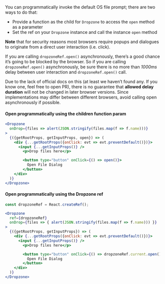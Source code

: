 You can programmatically invoke the default OS file prompt; there are two ways to do that:

- Provide a function as the child for `Dropzone` to access the `open` method as a parameter
- Set the ref on your `Dropzone` instance and call the instance `open` method

**Note** that for security reasons most browsers require popups and dialogues to originate from a direct user interaction (i.e. click).

If you are calling `dropzoneRef.open()` asynchronously, there’s a good chance it’s going to be blocked by the browser. So if you are calling `dropzoneRef.open()` asynchronously, be sure there is no more than *1000ms* delay between user interaction and `dropzoneRef.open()` call.

Due to the lack of official docs on this (at least we haven’t found any. If you know one, feel free to open PR), there is no guarantee that **allowed delay duration** will not be changed in later browser versions. Since implementations may differ between different browsers, avoid calling open asynchronously if possible.

#### Open programmatically using the children function param

```jsx harmony
<Dropzone
  onDrop={files => alert(JSON.stringify(files.map(f => f.name)))}
>
  {({getRootProps, getInputProps, open}) => (
    <div {...getRootProps({onClick: evt => evt.preventDefault()})}>
      <input {...getInputProps()} />
        <p>Drop files here</p>

        <button type="button" onClick={() => open()}>
          Open File Dialog
        </button>
    </div>
  )}
</Dropzone>
```

#### Open programmatically using the Dropzone ref

```jsx harmony
const dropzoneRef = React.createRef();

<Dropzone
  ref={dropzoneRef}
  onDrop={files => { alert(JSON.stringify(files.map(f => f.name))) }}
>
  {({getRootProps, getInputProps}) => (
    <div {...getRootProps({onClick: evt => evt.preventDefault()})}>
      <input {...getInputProps()} />
        <p>Drop files here</p>

        <button type="button" onClick={() => dropzoneRef.current.open()}>
          Open File Dialog
        </button>
    </div>
  )}
</Dropzone>
```

